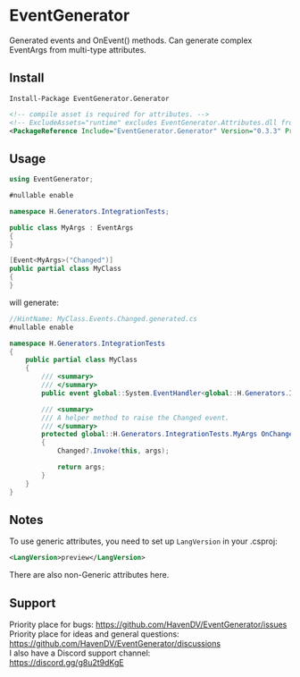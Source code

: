 # EventGenerator
Generated events and OnEvent() methods. Can generate complex EventArgs from multi-type attributes.

## Install
```
Install-Package EventGenerator.Generator
```
```xml
<!-- compile asset is required for attributes. -->
<!-- ExcludeAssets="runtime" excludes EventGenerator.Attributes.dll from your output. -->
<PackageReference Include="EventGenerator.Generator" Version="0.3.3" PrivateAssets="all" ExcludeAssets="runtime" />
```

## Usage
```cs
using EventGenerator;

#nullable enable

namespace H.Generators.IntegrationTests;

public class MyArgs : EventArgs
{
}

[Event<MyArgs>("Changed")]
public partial class MyClass
{
}
```
will generate:
```cs
//HintName: MyClass.Events.Changed.generated.cs
#nullable enable

namespace H.Generators.IntegrationTests
{
    public partial class MyClass
    {
        /// <summary>
        /// </summary>
        public event global::System.EventHandler<global::H.Generators.IntegrationTests.MyArgs>? Changed;

        /// <summary>
        /// A helper method to raise the Changed event.
        /// </summary>
        protected global::H.Generators.IntegrationTests.MyArgs OnChanged(global::H.Generators.IntegrationTests.MyArgs args)
        {
            Changed?.Invoke(this, args);

            return args;
        }
    }
}
```

## Notes
To use generic attributes, you need to set up `LangVersion` in your .csproj:
```xml
<LangVersion>preview</LangVersion>
```
There are also non-Generic attributes here.

## Support
Priority place for bugs: https://github.com/HavenDV/EventGenerator/issues  
Priority place for ideas and general questions: https://github.com/HavenDV/EventGenerator/discussions  
I also have a Discord support channel:  
https://discord.gg/g8u2t9dKgE